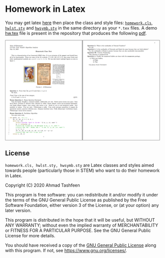 # Homework in Latex

You may get latex [here](https://tug.org/texlive/) then place the class and style files: [`homework.cls`](./src/homework.cls), [`hwlst.sty`](./src/hwlst.sty) and [`hwsymb.sty`](./src/hwsymb.sty) in the same directory as your `*.tex` files. A demo [hw.tex](./test/hw.tex) file is present in the repository that produces the following [pdf](./test/hw.pdf).

<img src="./media/screenshot.png" align="center" />

## License

`homework.cls, hwlst.sty, hwsymb.sty` are Latex classes and styles aimed towards people (particularly those in STEM) who want to do their homework in Latex.

Copyright (C) 2020  Ahmad Tashfeen

This program is free software: you can redistribute it and/or modify
it under the terms of the GNU General Public License as published by
the Free Software Foundation, either version 3 of the License, or
(at your option) any later version.

This program is distributed in the hope that it will be useful,
but WITHOUT ANY WARRANTY; without even the implied warranty of
MERCHANTABILITY or FITNESS FOR A PARTICULAR PURPOSE.  See the
GNU General Public License for more details.

You should have received a copy of the [GNU General Public License](COPYING)
along with this program.  If not, see <https://www.gnu.org/licenses/>.
